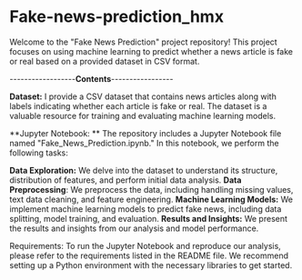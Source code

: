 # Fake-news-prediction_hmx
Welcome to the "Fake News Prediction" project repository! This project focuses on using machine learning to predict whether a news article is fake or real based on a provided dataset in CSV format.


------------------**Contents**-----------------

**Dataset:** I provide a CSV dataset that contains news articles along with labels indicating whether each article is fake or real. The dataset is a valuable resource for training and evaluating machine learning models.

**Jupyter Notebook: **
The repository includes a Jupyter Notebook file named "Fake_News_Prediction.ipynb." In this notebook, we perform the following tasks:

**Data Exploration:** We delve into the dataset to understand its structure, distribution of features, and perform initial data analysis.
**Data Preprocessing**: We preprocess the data, including handling missing values, text data cleaning, and feature engineering.
**Machine Learning Models:** We implement machine learning models to predict fake news, including data splitting, model training, and evaluation.
**Results and Insights:** We present the results and insights from our analysis and model performance.

Requirements:
To run the Jupyter Notebook and reproduce our analysis, please refer to the requirements listed in the README file. We recommend setting up a Python environment with the necessary libraries to get started.
